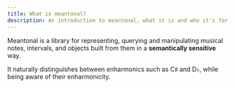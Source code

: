 ```yaml
---
title: What is meantonal?
description: An introduction to meantonal, what it is and who it's for.
---
```


Meantonal is a library for representing, querying and manipulating musical notes, intervals, and objects built from them in a **semantically sensitive** way.

It naturally distinguishes between enharmonics such as C♯ and D♭, while being aware of their enharmonicity.
